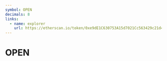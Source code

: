 ```yaml
---
symbol: OPEN
decimals: 8
links:
  - name: explorer
    url: https://etherscan.io/token/0xe9dE1C630753A15d7021Cc563429c21d4887506F
---
```


# OPEN
